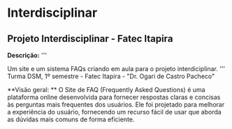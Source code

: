 # Interdisciplinar
## Projeto Interdisciplinar - Fatec Itapira

**Descrição:**
'''

Um site e um sistema FAQs criando em aula para o projeto interdiciplinar.
'''
Turma DSM, 1º semestre - Fatec Itapira - "Dr. Ogari de Castro Pacheco"  

**Visão geral: ** O Site de FAQ (Frequently Asked Questions) é uma plataforma online desenvolvida para fornecer
respostas claras e concisas às perguntas mais frequentes dos usuários. Ele foi projetado para melhorar a experiência 
do usuário, fornecendo um recurso fácil de usar que aborda as dúvidas mais comuns de forma eficiente. 